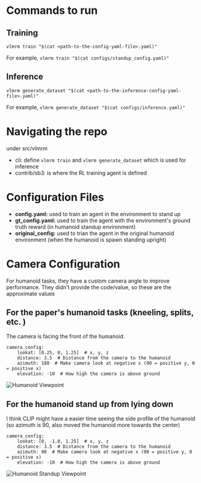 # Commands to run

## Training
`vlmrm train "$(cat <path-to-the-config-yaml-file>.yaml)"`

For example, `vlmrm train "$(cat configs/standup_config.yaml)"`

## Inference
`vlmrm generate_dataset "$(cat <path-to-the-inference-config-yaml-file>.yaml)"`

For example, `vlmrm generate_dataset "$(cat configs/inference.yaml)"`


# Navigating the repo
under src/vlmrm
- cli: define `vlmrm train` and `vlmrm generate_dataset` which is used for inference 
- contrib/sb3: is where the RL training agent is defined


# Configuration Files
* **config.yaml:** used to train an agent in the environment to stand up
* **gt_config.yaml:** used to train the agent with the environment's ground truth reward (in humanoid standup environment)
* **original_config:** used to trian the agent in the original humanoid environment (when the humanoid is spawn standing upright)


# Camera Configuration
For humanoid tasks, they have a custom camera angle to improve performance. They didn't provide the code/value, so these are the approximate values

## For the paper's humanoid tasks (kneeling, splits, etc. )
The camera is facing the front of the humanoid.
```
camera_config:
    lookat: [0.25, 0, 1.25]  # x, y, z
    distance: 3.5  # Distance from the camera to the humanoid
    azimuth: 180  # Make camera look at negative x (90 = positive y, 0 = positive x)
    elevation: -10  # How high the camera is above ground
```
![Humanoid Viewpoint](./assets/humanoid_view.gif)

## For the humanoid stand up from lying down
I think CLIP might have a easier time seeing the side profile of the humanoid (so azimuth is 90, also moved the humanoid more towards the center)
```
camera_config:
    lookat: [0, -1.0, 1.25]  # x, y, z
    distance: 3.5  # Distance from the camera to the humanoid
    azimuth: 90  # Make camera look at negative x (90 = positive y, 0 = positive x)
    elevation: -10  # How high the camera is above ground
```
![Humanoid Standup Viewpoint](./assets/humanoid_standup_view.gif)
